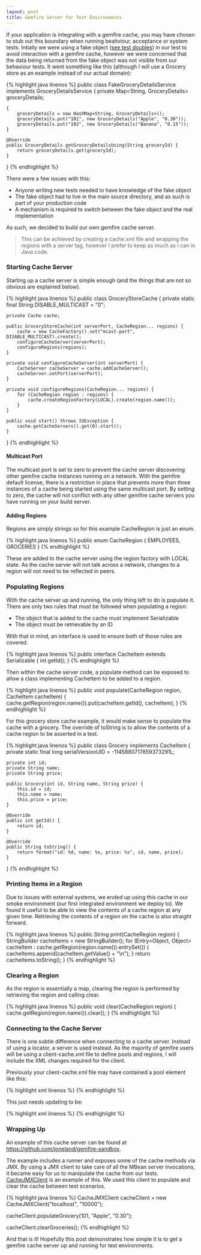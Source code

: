 ```yaml
---
layout: post
title: Gemfire Server for Test Environments
---
```


If your application is integrating with a gemfire cache, you may have chosen to stub out this boundary when running beahviour, acceptance or system tests. Intially we were using a fake object (<a href="http://www.martinfowler.com/bliki/TestDouble.html" target="_blank">see test doubles</a>) in our test to avoid interaction with a gemfire cache, however we were concerned that the data being returned from the fake object was not visible from our behaviour tests. It went something like this (although I will use a Grocery store as an example instead of our actual domain):

{% highlight java linenos %}
public class FakeGroceryDetailsService implements GroceryDetailsService {
	private Map<String, GroceryDetails> groceryDetails;

	{
		groceryDetails = new HashMap<String, GroceryDetails>();
		groceryDetails.put("101", new GroceryDetails("Apple", "0.30"));
		groceryDetails.put("102", new GroceryDetails("Banana", "0.15"));
	}

	@Override
	public GroceryDetails getGroceryDetailsUsing(String groceryId) {
		return groceryDetails.get(groceryId);
	}
}
{% endhighlight %}

There were a few issues with this:

- Anyone writing new tests needed to have knowledge of the fake object
- The fake object had to live in the main source directory, and as such is part of your production code
- A mechanism is required to switch between the fake object and the real implementation

As such, we decided to build our own gemfire cache server.

> This can be achieved by creating a cache.xml file and wrapping the regions with a server tag, however I prefer to keep as much as I can in Java code.

### Starting Cache Server

Starting up a cache server is simple enough (and the things that are not so obvious are explained below).

{% highlight java linenos %}
public class GroceryStoreCache {
	private static final String DISABLE_MULTICAST = "0";

	private Cache cache;

	public GroceryStoreCache(int serverPort, CacheRegion... regions) {
		cache = new CacheFactory().set("mcast-port", DISABLE_MULTICAST).create();
		configureCacheServer(serverPort);
		configureRegions(regions);
	}

	private void configureCacheServer(int serverPort) {
		CacheServer cacheServer = cache.addCacheServer();
		cacheServer.setPort(serverPort);
	}

	private void configureRegions(CacheRegion... regions) {
		for (CacheRegion region : regions) {
			cache.createRegionFactory(LOCAL).create(region.name());
		}
	}

	public void start() throws IOException {
		cache.getCacheServers().get(0).start();
	}

}
{% endhighlight %}

#### Multicast Port
The multicast port is set to zero to prevent the cache server discovering other gemfire cache instances running on a network. With the gemfire default license, there is a restriction in place that prevents more than three instances of a cache being started using the same multicast port. By setting to zero, the cache will not conflict with any other gemfire cache servers you have running on your build server.

#### Adding Regions
Regions are simply strings so for this example CacheRegion is just an enum.

{% highlight java linenos %}
public enum CacheRegion {
	EMPLOYEES,
	GROCERIES
}
{% endhighlight %}

These are added to the cache server using the region factory with LOCAL state. As the cache server will not talk across a network, changes to a region will not need to be reflected in peers.

### Populating Regions
With the cache server up and running, the only thing left to do is populate it. There are only two rules that must be followed when populating a region:

- The object that is added to the cache must implement Serializable
- The object must be retrievable by an ID

With that in mind, an interface is used to ensure both of those rules are covered.

{% highlight java linenos %}
public interface CacheItem extends Serializable {
	int getId();
}
{% endhighlight %}

Then within the cache server code, a populate method can be exposed to allow a class implementing CacheItem to be added to a region.

{% highlight java linenos %}
public void populate(CacheRegion region, CacheItem cacheItem) {
	cache.getRegion(region.name()).put(cacheItem.getId(), cacheItem);
}
{% endhighlight %}

For this grocery store cache example, it would make sense to populate the cache with a grocery. The override of toString is to allow the contents of a cache region to be asserted in a test.

{% highlight java linenos %}
public class Grocery implements CacheItem {
	private static final long serialVersionUID = -1145880717859373291L;

	private int id;
	private String name;
	private String price;

	public Grocery(int id, String name, String price) {
		this.id = id;
		this.name = name;
		this.price = price;
	}

	@Override
	public int getId() {
		return id;
	}

	@Override
	public String toString() {
		return format("id: %d, name: %s, price: %s", id, name, price);
	}
}
{% endhighlight %}

### Printing Items in a Region
Due to issues with external systems, we ended up using this cache in our smoke environment (our first integrated environment we deploy to). We found it useful to be able to view the contents of a cache region at any given time. Retrieving the contents of a region on the cache is also straight forward.

{% highlight java linenos %}
public String print(CacheRegion region) {
	StringBuilder cacheItems = new StringBuilder();
	for (Entry<Object, Object> cacheItem : cache.getRegion(region.name()).entrySet()) {
		cacheItems.append(cacheItem.getValue() + "\n");
	}
	return cacheItems.toString();
}
{% endhighlight %}

### Clearing a Region
As the region is essentially a map, clearing the region is performed by retrieving the region and calling clear.

{% highlight java linenos %}
public void clear(CacheRegion region) {
	cache.getRegion(region.name()).clear();
}
{% endhighlight %}

### Connecting to the Cache Server
There is one subtle difference when connecting to a cache server. Instead of using a locator, a server is used instead. As the majority of gemfire users will be using a client-cache.xml file to define pools and regions, I will include the XML changes required for the client.

Previously your client-cache.xml file may have contained a pool element like this:

{% highlight xml linenos %}
<pool name="client">
	<locator host="localhost" port="10000" />
</pool>
{% endhighlight %}

This just needs updating to be:

{% highlight xml linenos %}
<pool name="client">
	<server host="localhost" port="10000" />
</pool>
{% endhighlight %}


### Wrapping Up
An example of this cache server can be found at <a href="https://github.com/joneland/gemfire-sandbox" target="_blank">https://github.com/joneland/gemfire-sandbox</a>.

The example includes a runner and exposes some of the cache methods via JMX. By using a JMX client to take care of all the MBean server invocations, it became easy for us to manipulate the cache from our tests. <a href="https://github.com/joneland/gemfire-sandbox/blob/master/src/main/java/com/sandbox/gemfire/server/jmx/CacheJMXClient.java" target="_blank">CacheJMXClient</a> is an example of this. We used this client to populate and clear the cache between test scenarios.

{% highlight java linenos %}
CacheJMXClient cacheClient = new CacheJMXClient("localhost", "10000");

cacheClient.populateGrocery(101, "Apple", "0.30");

cacheClient.clearGroceries();
{% endhighlight %}

And that is it! Hopefully this post demonstrates how simple it is to get a gemfire cache server up and running for test environments.
